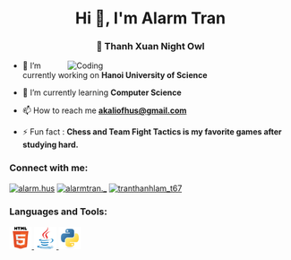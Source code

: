 <h1 align="center">Hi 👋, I'm Alarm Tran</h1>
<h3 align="center">🦉 Thanh Xuan Night Owl</h3>
<a href="https://facebook.com/Alarm.HUS target="_blank"> <img align="right" alt="Coding" width=400  src="https://media2.giphy.com/media/v1.Y2lkPTc5MGI3NjExeDVnNHZ3ZnYwdGdwNHpqMHBib21qdjNyZGVjYm9vNHJhZ2tndHRwbCZlcD12MV9pbnRlcm5hbF9naWZfYnlfaWQmY3Q9Zw/Dh5q0sShxgp13DwrvG/giphy.gif"> </a> 

- 🔭 I’m currently working on **Hanoi University of Science**

- 🌱 I’m currently learning **Computer Science**

- 📫 How to reach me **akaliofhus@gmail.com**

- ⚡ Fun fact :  **Chess and Team Fight Tactics is my favorite games after studying hard.**

<h3 align="left">Connect with me:</h3>
<p align="left">
<a href="https://fb.com/alarm.hus" target="blank"><img align="center" src="https://raw.githubusercontent.com/rahuldkjain/github-profile-readme-generator/master/src/images/icons/Social/facebook.svg" alt="alarm.hus" height="30" width="40" /></a>
<a href="https://instagram.com/alarmtran._" target="blank"><img align="center" src="https://raw.githubusercontent.com/rahuldkjain/github-profile-readme-generator/master/src/images/icons/Social/instagram.svg" alt="alarmtran._" height="30" width="40" /></a>
<a href="https://www.leetcode.com/tranthanhlam_t67" target="blank"><img align="center" src="https://raw.githubusercontent.com/rahuldkjain/github-profile-readme-generator/master/src/images/icons/Social/leet-code.svg" alt="tranthanhlam_t67" height="30" width="40" /></a>
</p>

<h3 align="left">Languages and Tools:</h3>
<p align="left"> <a href="https://www.w3.org/html/" target="_blank" rel="noreferrer"> <img src="https://raw.githubusercontent.com/devicons/devicon/master/icons/html5/html5-original-wordmark.svg" alt="html5" width="40" height="40"/> </a> <a href="https://www.java.com" target="_blank" rel="noreferrer"> <img src="https://raw.githubusercontent.com/devicons/devicon/master/icons/java/java-original.svg" alt="java" width="40" height="40"/> </a> <a href="https://www.python.org" target="_blank" rel="noreferrer"> <img src="https://raw.githubusercontent.com/devicons/devicon/master/icons/python/python-original.svg" alt="python" width="40" height="40"/> </a> </p>


